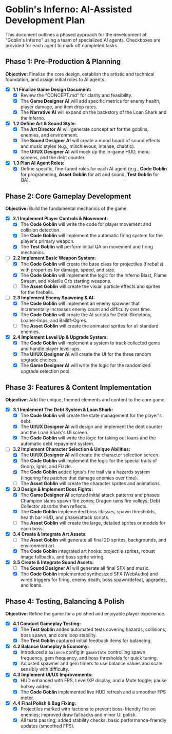 # **Goblin's Inferno: AI-Assisted Development Plan**

This document outlines a phased approach for the development of "Goblin's Inferno" using a team of specialized AI agents. Checkboxes are provided for each agent to mark off completed tasks.

## **Phase 1: Pre-Production & Planning**

**Objective:** Finalize the core design, establish the artistic and technical foundation, and assign initial roles to AI agents.

* [x] **1.1 Finalize Game Design Document:**  
  * [x] Review the "CONCEPT.md" for clarity and feasibility.  
  * [x] The **Game Designer AI** will add specific metrics for enemy health, player damage, and item drop rates.  
  * [x] The **Narrative AI** will expand on the backstory of the Loan Shark and the Inferno.  
* [x] **1.2 Define Art & Sound Style:**  
  * [x] The **Art Director AI** will generate concept art for the goblins, enemies, and environment.  
  * [x] The **Sound Designer AI** will create a mood board of sound effects and music styles (e.g., mischievous, intense, chaotic).  
  * [x] The **UI/UX Designer AI** will mock up the in-game HUD, menu screens, and the debt counter.  
* [x] **1.3 Plan AI Agent Roles:**  
  * [x] Define specific, fine-tuned roles for each AI agent (e.g., **Code Goblin** for programming, **Asset Goblin** for art and sound, **Test Goblin** for QA).

## **Phase 2: Core Gameplay Development**

**Objective:** Build the fundamental mechanics of the game.

* [x] **2.1 Implement Player Controls & Movement:**  
  * [x] The **Code Goblin** will write the code for player movement and collision detection.  
  * [x] The **Code Goblin** will implement the automatic firing system for the player's primary weapon.  
  * [x] The **Test Goblin** will perform initial QA on movement and firing mechanics.  
* [ ] **2.2 Implement Basic Weapon System:**  
  * [x] The **Code Goblin** will create the base class for projectiles (fireballs) with properties for damage, speed, and size.
  * [x] The **Code Goblin** will implement the logic for the Inferno Blast, Flame Stream, and Volatile Orb starting weapons.
  * [ ] The **Asset Goblin** will create the visual particle effects and sprites for the fireballs.  
* [ ] **2.3 Implement Enemy Spawning & AI:**
  * [x] The **Code Goblin** will implement an enemy spawner that incrementally increases enemy count and difficulty over time.
  * [x] The **Code Goblin** will create the AI scripts for Debt-Skeletons, Loaner-Imps, and Bailiff-Ogres.
  * [ ] The **Asset Goblin** will create the animated sprites for all standard enemies.
* [x] **2.4 Implement Level Up & Upgrade System:**  
  * [x] The **Code Goblin** will implement a system to track collected gems and handle player level-ups.  
  * [x] The **UI/UX Designer AI** will create the UI for the three random upgrade choices.  
  * [x] The **Game Designer AI** will write the logic for the randomized upgrade selection pool.

## **Phase 3: Features & Content Implementation**

**Objective:** Add the unique, themed elements and content to the core game.

* [x] **3.1 Implement The Debt System & Loan Shark:**  
  * [x] The **Code Goblin** will create the state management for the player's debt.  
  * [x] The **UI/UX Designer AI** will design and implement the debt counter and the Loan Shark's UI screen.  
  * [x] The **Code Goblin** will write the logic for taking out loans and the automatic debt repayment system.  
* [ ] **3.2 Implement Character Selection & Unique Abilities:**  
  * [x] The **UI/UX Designer AI** will create the character selection screen.  
  * [x] The **Code Goblin** will implement the logic for the special traits of Gnorp, Ignis, and Fizzle.  
  * [x] The **Code Goblin** added Ignis's fire trail via a hazards system (lingering fire patches that damage enemies over time).  
  * [ ] The **Asset Goblin** will create the character sprites and animations.  
* [x] **3.3 Design & Implement Boss Fights:**  
  * [x] The **Game Designer AI** scripted initial attack patterns and phases: Champion slams spawn fire zones; Dragon rains fire volleys; Debt Collector absorbs then reflects.  
  * [x] The **Code Goblin** implemented boss classes, spawn thresholds, health bar HUD, and phase/attack scripts.  
  * [ ] The **Asset Goblin** will create the large, detailed sprites or models for each boss.  
* [x] **3.4 Create & Integrate Art Assets:**  
  * [ ] The **Asset Goblin** will generate all final 2D sprites, backgrounds, and environment art.  
  * [x] The **Code Goblin** integrated art hooks: projectile sprites, robust image fallbacks, and boss sprite wiring.  
* [x] **3.5 Create & Integrate Sound Assets:**  
  * [ ] The **Sound Designer AI** will generate all final SFX and music.  
  * [x] The **Code Goblin** implemented synthesized SFX (WebAudio) and wired triggers for firing, enemy death, boss spawn/defeat, upgrades, and loans.  

## **Phase 4: Testing, Balancing & Polish**

**Objective:** Refine the game for a polished and enjoyable player experience.

* [x] **4.1 Conduct Gameplay Testing:**  
  * [x] The **Test Goblin** added automated tests covering hazards, collisions, boss spawn, and core loop stability.  
  * [x] The **Test Goblin** captured initial feedback items for balancing.  
* [x] **4.2 Balance Gameplay & Economy:**  
  * [x] Introduced a `balance` config in `gameState` controlling spawn frequency, gem frequency, and boss thresholds for quick tuning.  
  * [x] Adjusted spawner and gem timers to use balance values and scale sensibly with difficulty.  
* [x] **4.3 Implement UI/UX Improvements:**  
  * [x] HUD enhanced with FPS, Level/XP display, and a Mute toggle; pause hotkey added.  
  * [x] The **Code Goblin** implemented live HUD refresh and a smoother FPS meter.  
* [x] **4.4 Final Polish & Bug Fixing:**  
  * [x] Projectiles marked with factions to prevent boss-friendly fire on enemies; improved draw fallbacks and minor UI polish.  
  * [x] All tests passing; added stability checks; basic performance-friendly updates (smoothed FPS).  
